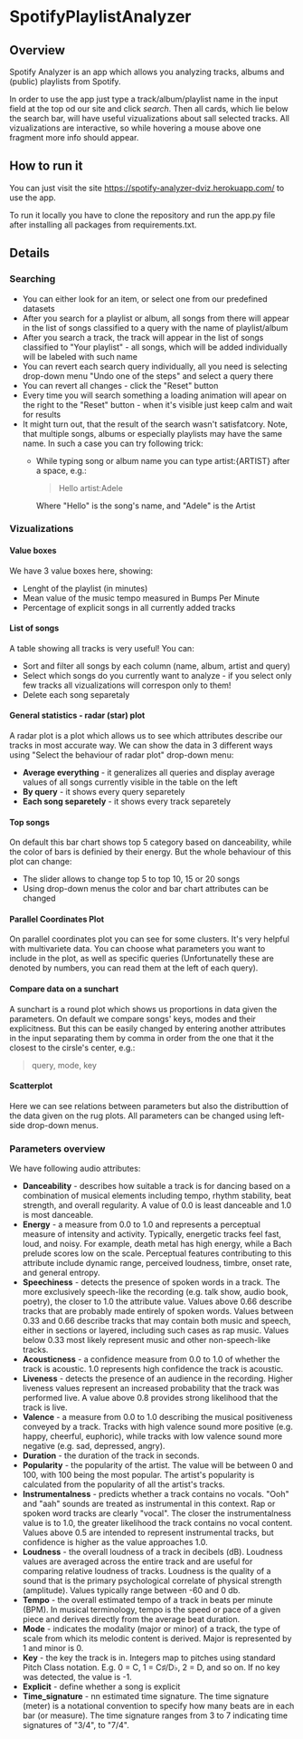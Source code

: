 # SpotifyPlaylistAnalyzer

## Overview

Spotify Analyzer is an app which allows you analyzing tracks, albums and (public) playlists from Spotify. 

In order to use the app just type a track/album/playlist name in the input field at the top od our site and click *search*. Then all cards, which lie below the search bar, will have useful vizualizations about sall selected tracks. All vizualizations are interactive, so while hovering a mouse above one fragment more info should appear.

## How to run it

You can just visit the site https://spotify-analyzer-dviz.herokuapp.com/ to use the app.


To run it locally you have to clone the repository and run the app.py file after installing all packages from requirements.txt.

## Details

### Searching

* You can either look for an item, or select one from our predefined datasets
* After you search for a playlist or album, all songs from there will appear in the list of songs classified to a query with the name of playlist/album
* After you search a track, the track will appear in the list of songs classified to "Your playlist" - all songs, which will be added individually will be labeled with such name
* You can revert each search query individually, all you need is selecting drop-down menu "Undo one of the steps" and select a query there
* You can revert all changes - click the "Reset" button
* Every time you will search something a loading animation will apear on the right to the "Reset" button - when it's visible just keep calm and wait for results
* It might turn out, that the result of the search wasn't satisfatcory. Note, that multiple songs, albums or especially playlists may have the same name. In such a case you can try following trick:
  * While typing song or album name you can type artist:{ARTIST} after a space, e.g.:
    > Hello artist:Adele
    
    Where "Hello" is the song's name, and "Adele" is the Artist

### Vizualizations

#### Value boxes

We have 3 value boxes here, showing:
* Lenght of the playlist (in minutes)
* Mean value of the music tempo measured in Bumps Per Minute
* Percentage of explicit songs in all currently added tracks

#### List of songs 

A table showing all tracks is very useful! You can:
* Sort and filter all songs by each column (name, album, artist and query)
* Select which songs do you currently want to analyze - if you select only few tracks all vizualizations will correspon only to them!
* Delete each song separetaly 

#### General statistics - radar (star) plot

A radar plot is a plot which allows us to see which attributes describe our tracks in most accurate way. We can show the data in 3 different ways using "Select the behaviour of radar plot" drop-down menu:
* **Average everything** - it generalizes all queries and display average values of all songs currently visible in the table on the left
* **By query** - it shows every query separetely
* **Each song separetely** - it shows every track separetely

#### Top songs

On default this bar chart shows top 5 category based on danceability, while the color of bars is definied by their energy. But the whole behaviour of this plot can change:
* The slider allows to change top 5 to top 10, 15 or 20 songs
* Using drop-down menus the color and bar chart attributes can be changed

#### Parallel Coordinates Plot

On parallel coordinates plot you can see for some clusters. It's very helpful with multivariete data. 
You can choose what parameters you want to include in the plot, as well as specific queries (Unfortunatelly these are denoted by numbers, you can read them at the left of each query).

#### Compare data on a sunchart

A sunchart is a round plot which shows us proportions in data given the parameters. On default we compare songs' keys, modes and their explicitness. But this can be easily changed by entering another attributes in the input separating them by comma in order from the one that it the closest to the cirsle's center, e.g.:
> query, mode, key

#### Scatterplot

Here we can see relations between parameters but also the distributtion of the data given on the rug plots. All parameters can be changed using left-side drop-down menus.

### Parameters overview

We have following audio attributes:
* **Danceability** - describes how suitable a track is for dancing based on a combination of musical elements including tempo, rhythm stability, beat strength, and overall regularity. A value of 0.0 is least danceable and 1.0 is most danceable.
* **Energy** - a measure from 0.0 to 1.0 and represents a perceptual measure of intensity and activity. Typically, energetic tracks feel fast, loud, and noisy. For example, death metal has high energy, while a Bach prelude scores low on the scale. Perceptual features contributing to this attribute include dynamic range, perceived loudness, timbre, onset rate, and general entropy.
* **Speechiness** - detects the presence of spoken words in a track. The more exclusively speech-like the recording (e.g. talk show, audio book, poetry), the closer to 1.0 the attribute value. Values above 0.66 describe tracks that are probably made entirely of spoken words. Values between 0.33 and 0.66 describe tracks that may contain both music and speech, either in sections or layered, including such cases as rap music. Values below 0.33 most likely represent music and other non-speech-like tracks.
* **Acousticness** - a confidence measure from 0.0 to 1.0 of whether the track is acoustic. 1.0 represents high confidence the track is acoustic.
* **Liveness** - detects the presence of an audience in the recording. Higher liveness values represent an increased probability that the track was performed live. A value above 0.8 provides strong likelihood that the track is live.
* **Valence** - a measure from 0.0 to 1.0 describing the musical positiveness conveyed by a track. Tracks with high valence sound more positive (e.g. happy, cheerful, euphoric), while tracks with low valence sound more negative (e.g. sad, depressed, angry).
* **Duration** - the duration of the track in seconds.
* **Popularity** - the popularity of the artist. The value will be between 0 and 100, with 100 being the most popular. The artist's popularity is calculated from the popularity of all the artist's tracks.
* **Instrumentalness** - predicts whether a track contains no vocals. "Ooh" and "aah" sounds are treated as instrumental in this context. Rap or spoken word tracks are clearly "vocal". The closer the instrumentalness value is to 1.0, the greater likelihood the track contains no vocal content. Values above 0.5 are intended to represent instrumental tracks, but confidence is higher as the value approaches 1.0.
* **Loudness** - the overall loudness of a track in decibels (dB). Loudness values are averaged across the entire track and are useful for comparing relative loudness of tracks. Loudness is the quality of a sound that is the primary psychological correlate of physical strength (amplitude). Values typically range between -60 and 0 db.
* **Tempo** - the overall estimated tempo of a track in beats per minute (BPM). In musical terminology, tempo is the speed or pace of a given piece and derives directly from the average beat duration.
* **Mode** - indicates the modality (major or minor) of a track, the type of scale from which its melodic content is derived. Major is represented by 1 and minor is 0.
* **Key** - the key the track is in. Integers map to pitches using standard Pitch Class notation. E.g. 0 = C, 1 = C♯/D♭, 2 = D, and so on. If no key was detected, the value is -1.
* **Explicit** - define whether a song is explicit
* **Time_signature** - nn estimated time signature. The time signature (meter) is a notational convention to specify how many beats are in each bar (or measure). The time signature ranges from 3 to 7 indicating time signatures of "3/4", to "7/4".